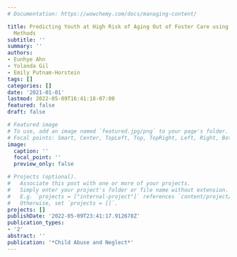 ```yaml
---
# Documentation: https://wowchemy.com/docs/managing-content/

title: Predicting Youth at High Risk of Aging Out of Foster Care using Machine Learning
  Methods
subtitle: ''
summary: ''
authors:
- Eunhye Ahn
- Yolanda Gil
- Emily Putnam-Horstein
tags: []
categories: []
date: '2021-01-01'
lastmod: 2022-05-09T16:41:18-07:00
featured: false
draft: false

# Featured image
# To use, add an image named `featured.jpg/png` to your page's folder.
# Focal points: Smart, Center, TopLeft, Top, TopRight, Left, Right, BottomLeft, Bottom, BottomRight.
image:
  caption: ''
  focal_point: ''
  preview_only: false

# Projects (optional).
#   Associate this post with one or more of your projects.
#   Simply enter your project's folder or file name without extension.
#   E.g. `projects = ["internal-project"]` references `content/project/deep-learning/index.md`.
#   Otherwise, set `projects = []`.
projects: []
publishDate: '2022-05-09T23:41:17.912678Z'
publication_types:
- '2'
abstract: ''
publication: '*Child Abuse and Neglect*'
---
```

